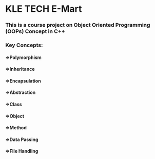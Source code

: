 # KLE TECH E-Mart
### This is a course project on Object Oriented Programming (OOPs) Concept in C++
### Key Concepts:
#### =>Polymorphism
#### =>Inheritance
#### =>Encapsulation
#### =>Abstraction
#### =>Class
#### =>Object
#### =>Method
#### =>Data Passing
#### =>File Handling